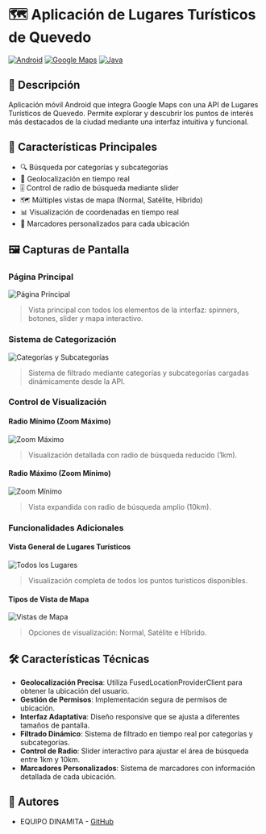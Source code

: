 # 🗺️ Aplicación de Lugares Turísticos de Quevedo

[![Android](https://img.shields.io/badge/Android-3DDC84?style=for-the-badge&logo=android&logoColor=white)](https://www.android.com)
[![Google Maps](https://img.shields.io/badge/Google_Maps-4285F4?style=for-the-badge&logo=google-maps&logoColor=white)](https://developers.google.com/maps)
[![Java](https://img.shields.io/badge/Java-ED8B00?style=for-the-badge&logo=openjdk&logoColor=white)](https://www.java.com)

## 📱 Descripción

Aplicación móvil Android que integra Google Maps con una API de Lugares Turísticos de Quevedo. Permite explorar y descubrir los puntos de interés más destacados de la ciudad mediante una interfaz intuitiva y funcional.

## 🎯 Características Principales

- 🔍 Búsqueda por categorías y subcategorías
- 📍 Geolocalización en tiempo real
- 🎚️ Control de radio de búsqueda mediante slider
- 🗺️ Múltiples vistas de mapa (Normal, Satélite, Híbrido)
- 📊 Visualización de coordenadas en tiempo real
- 🎯 Marcadores personalizados para cada ubicación

## 🖼️ Capturas de Pantalla

### Página Principal
![Página Principal](https://github.com/user-attachments/assets/e5c345c9-6528-42c8-9db5-93012f91a16f)

> Vista principal con todos los elementos de la interfaz: spinners, botones, slider y mapa interactivo.

### Sistema de Categorización
![Categorías y Subcategorías](https://github.com/user-attachments/assets/28235111-aef0-4d57-b8c6-08dcc4e6a576)

> Sistema de filtrado mediante categorías y subcategorías cargadas dinámicamente desde la API.

### Control de Visualización

#### Radio Mínimo (Zoom Máximo)
![Zoom Máximo](https://github.com/user-attachments/assets/30985bc8-1e4d-4cb4-b07b-e4110bbaf854)

> Visualización detallada con radio de búsqueda reducido (1km).

#### Radio Máximo (Zoom Mínimo)
![Zoom Mínimo](https://github.com/user-attachments/assets/a31ae492-daeb-4931-9749-e039b0663992)

> Vista expandida con radio de búsqueda amplio (10km).

### Funcionalidades Adicionales

#### Vista General de Lugares Turísticos
![Todos los Lugares](https://github.com/user-attachments/assets/258bea7b-b0c1-4bf3-aa3e-ceba90f6ef2f)

> Visualización completa de todos los puntos turísticos disponibles.

#### Tipos de Vista de Mapa
![Vistas de Mapa](https://github.com/user-attachments/assets/1fdbecb7-eb26-4307-9ce2-7eb395604997)

> Opciones de visualización: Normal, Satélite e Híbrido.

## 🛠️ Características Técnicas

- **Geolocalización Precisa**: Utiliza FusedLocationProviderClient para obtener la ubicación del usuario.
- **Gestión de Permisos**: Implementación segura de permisos de ubicación.
- **Interfaz Adaptativa**: Diseño responsive que se ajusta a diferentes tamaños de pantalla.
- **Filtrado Dinámico**: Sistema de filtrado en tiempo real por categorías y subcategorías.
- **Control de Radio**: Slider interactivo para ajustar el área de búsqueda entre 1km y 10km.
- **Marcadores Personalizados**: Sistema de marcadores con información detallada de cada ubicación.

## 👥 Autores

- EQUIPO DINAMITA - [GitHub](https://github.com/1207042191Dd)
